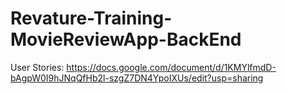 # Revature-Training-MovieReviewApp-BackEnd

User Stories:
https://docs.google.com/document/d/1KMYlfmdD-bAgpW0I9hJNqQfHb2l-szgZ7DN4YpoIXUs/edit?usp=sharing
